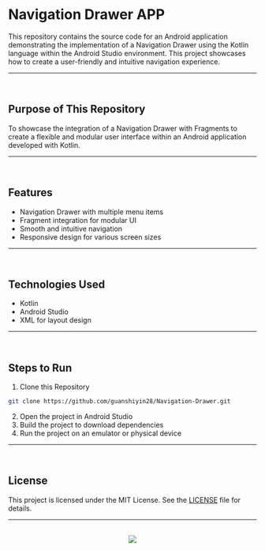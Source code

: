 # Navigation Drawer APP

This repository contains the source code for an Android application demonstrating the implementation of a Navigation Drawer using the Kotlin language within the Android Studio environment. This project showcases how to create a user-friendly and intuitive navigation experience.

<hr><br>

## Purpose of This Repository

To showcase the integration of a Navigation Drawer with Fragments to create a flexible and modular user interface within an Android application developed with Kotlin.

<hr><br>

## Features

- Navigation Drawer with multiple menu items
- Fragment integration for modular UI
- Smooth and intuitive navigation
- Responsive design for various screen sizes

<hr><br>

## Technologies Used

- Kotlin
- Android Studio
- XML for layout design

<hr><br>

## Steps to Run

1. Clone this Repository

```bash
git clone https://github.com/guanshiyin28/Navigation-Drawer.git
```

2. Open the project in Android Studio
3. Build the project to download dependencies
4. Run the project on an emulator or physical device

<hr><br>

## License

This project is licensed under the MIT License. See the [LICENSE](LICENSE) file for details.

<hr><br>

<div align="center">
  <a href="https://www.instagram.com/guanshiyin_/">
     <img src="https://capsule-render.vercel.app/api?type=waving&height=200&color=20:72aae3,100:cadbf5&section=footer&reversal=false&textBg=false&fontAlignY=50&descAlign=48&descAlignY=59"/>
  </a>
</div>
